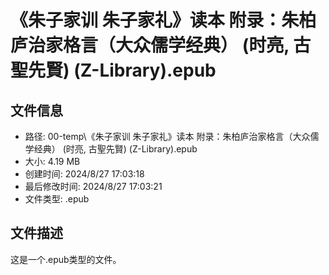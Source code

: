 ﻿# 《朱子家训 朱子家礼》读本 附录：朱柏庐治家格言（大众儒学经典） (时亮, 古聖先賢) (Z-Library).epub

## 文件信息
- 路径: 00-temp\《朱子家训 朱子家礼》读本 附录：朱柏庐治家格言（大众儒学经典） (时亮, 古聖先賢) (Z-Library).epub
- 大小: 4.19 MB
- 创建时间: 2024/8/27 17:03:18
- 最后修改时间: 2024/8/27 17:03:21
- 文件类型: .epub

## 文件描述
这是一个.epub类型的文件。

